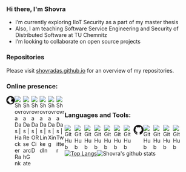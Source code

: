 ### Hi there, I'm Shovra
+ I’m currently exploring IIoT Security as a part of my master thesis
+ Also, I am teaching Software Service Engineering and Security of Distributed Software at TU Chemnitz
+ I’m looking to collaborate on open source projects

### Repositories
Please visit [shovradas.github.io](https://shovradas.github.io/) for an overview of my repositories.


### Online presence:
[<img align="left" alt="www.shovradas.com" width="22px" src="https://raw.githubusercontent.com/iconic/open-iconic/master/svg/globe.svg" />][website]
[<img align="left" alt="Shovra Das | HackerRank" width="22px" src="https://simpleicons.org/icons/hackerrank.svg" />][hackerrank]
[<img align="left" alt="Shovra Das | ResearchGate" width="22px" src="https://simpleicons.org/icons/researchgate.svg" />][rg]
[<img align="left" alt="Shovra Das | ORCiD" width="22px" src="https://cdn.jsdelivr.net/npm/simple-icons@v3/icons/orcid.svg" />][orcid]
[<img align="left" alt="Shovra Das | LinkedIn" width="22px" src="https://cdn.jsdelivr.net/npm/simple-icons@v3/icons/linkedin.svg" />][linkedin]
[<img align="left" alt="Shovra Das | Xing" width="22px" src="https://cdn.jsdelivr.net/npm/simple-icons@v3/icons/xing.svg" />][xing]
[<img align="left" alt="Shovra Das | Twitter" width="22px" src="https://cdn.jsdelivr.net/npm/simple-icons@v3/icons/twitter.svg" />][twitter]

<br/>

### Languages and Tools:
[<img align="left" alt="GitHub" width="26px" src="https://simpleicons.org/icons/python.svg" />][github]
[<img align="left" alt="GitHub" width="26px" src="https://simpleicons.org/icons/nodedotjs.svg" />][github]
[<img align="left" alt="GitHub" width="26px" src="https://simpleicons.org/icons/csharp.svg" />][github]
[<img align="left" alt="GitHub" width="26px" src="https://cdn-icons-png.flaticon.com/512/152/152760.png" />][github]
[<img align="left" alt="GitHub" width="26px" src="https://simpleicons.org/icons/postgresql.svg" />][github]
[<img align="left" alt="GitHub" width="26px" src="https://simpleicons.org/icons/mongodb.svg" />][github]
[<img align="left" alt="GitHub" width="26px" src="https://simpleicons.org/icons/angularjs.svg" />][github]
[<img align="left" alt="GitHub" width="26px" src="https://raw.githubusercontent.com/github/explore/78df643247d429f6cc873026c0622819ad797942/topics/github/github.png" />][github]
[<img align="left" alt="GitHub" width="26px" src="https://simpleicons.org/icons/bitbucket.svg" />][github]
[<img align="left" alt="GitHub" width="26px" src="https://simpleicons.org/icons/gitlab.svg" />][github]
[<img align="left" alt="GitHub" width="26px" src="https://simpleicons.org/icons/jirasoftware.svg" />][github]
[<img align="left" alt="GitHub" width="26px" src="https://simpleicons.org/icons/slack.svg" />][github]

<br/>
<br/>

[![Top Langs](https://github-readme-stats.vercel.app/api/top-langs/?username=shovradas&layout=compact&hide_border=true&hide=html,css)](https://shovradas.github.io)![Shovra's github stats](https://github-readme-stats.vercel.app/api?username=shovradas&show_icons=true&count_private=true&hide_border=true)


<!-- Definitions -->
[website]: http://www.shovradas.com
[hackerrank]: https://www.hackerrank.com/shovradas
[twitter]: https://twitter.com/shovradas
[linkedin]: https://linkedin.com/in/shovradas
[xing]: https://www.xing.com/profile/Shovra_Das
[orcid]: https://orcid.org/0000-0002-8505-9014
[rg]: https://www.researchgate.net/profile/Shovra_Das
[github]: https://shovradas.github.io

<!--
- 🔭 I’m currently working on ...
- 🌱 I’m currently learning ...
- 👯 I’m looking to collaborate on ...
- 🤔 I’m looking for help with ...
- 💬 Ask me about ...
- 📫 How to reach me: ...
- 😄 Pronouns: ...
- ⚡ Fun fact: ...
-->